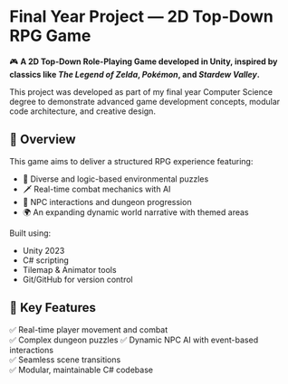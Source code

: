 # Final Year Project — 2D Top-Down RPG Game

🎮 **A 2D Top-Down Role-Playing Game developed in Unity, inspired by classics like _The Legend of Zelda_, _Pokémon_, and _Stardew Valley_.**

This project was developed as part of my final year Computer Science degree to demonstrate advanced game development concepts, modular code architecture, and creative design.

## 📖 Overview

This game aims to deliver a structured RPG experience featuring:
- 🧩 Diverse and logic-based environmental puzzles
- 🗡️ Real-time combat mechanics with AI
- 👥 NPC interactions and dungeon progression
- 🌍 An expanding dynamic world narrative with themed areas

Built using:
- Unity 2023
- C# scripting
- Tilemap & Animator tools
- Git/GitHub for version control

## 🚀 Key Features
✅ Real-time player movement and combat  
✅ Complex dungeon puzzles 
✅ Dynamic NPC AI with event-based interactions  
✅ Seamless scene transitions  
✅ Modular, maintainable C# codebase  
